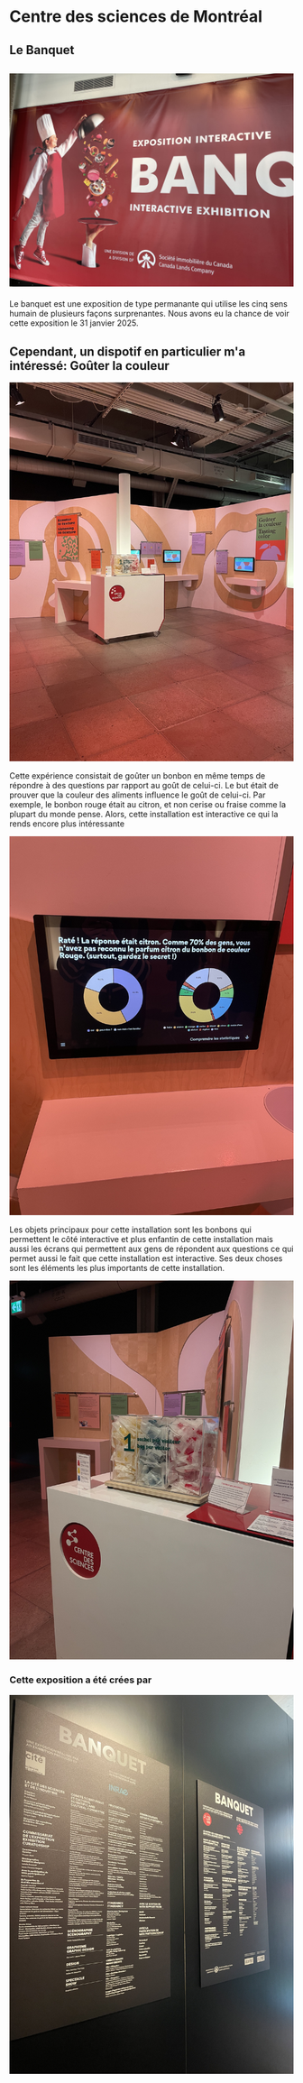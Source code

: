 # Centre des sciences de Montréal #
## Le Banquet ##
![Image](media/affiche_banquet_r.jpg)
---------------
Le banquet est une exposition de type permanante qui utilise les cinq sens humain de plusieurs façons surprenantes. Nous avons eu la chance de voir cette exposition le 31 janvier 2025. 

Cependant, un dispotif en particulier m'a intéressé: Goûter la couleur
---------------
![Image](media/exposition.jpg)

Cette expérience consistait de goûter un bonbon en même temps de répondre à des questions par rapport au goût de celui-ci. Le but était de prouver que la couleur des aliments influence le goût de celui-ci. Par exemple, le bonbon rouge était au citron, et non cerise ou fraise comme la plupart du monde pense. Alors, cette installation est interactive ce qui la rends encore plus intéressante 

![Image](media/question_02_r.jpg)

Les objets principaux pour cette installation sont les bonbons qui permettent le côté interactive et plus enfantin de cette installation mais aussi les écrans qui permettent aux gens de répondent aux questions ce qui permet aussi le fait que cette installation est interactive. Ses deux choses sont les éléments les plus importants de cette installation. 

![Image](media/IMG_1614.jpeg)

### Cette exposition a été crées par ###
![Image](media/credit_r.jpg)


